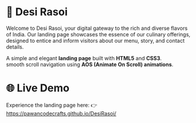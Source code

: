 # 🍲 Desi Rasoi

Welcome to Desi Rasoi, your digital gateway to the rich and diverse flavors of India. Our landing page showcases the essence of our culinary offerings, designed to entice and inform visitors about our menu, story, and contact details.

A simple and elegant **landing page** built with **HTML5** and **CSS3**.  
smooth scroll navigation using **AOS (Animate On Scroll) animations**. 


# 🌐 Live Demo

Experience the landing page here:
👉 https://pawancodecrafts.github.io/DesiRasoi/
